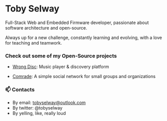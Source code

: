 <!--
**tobyselway/tobyselway** is a ✨ _special_ ✨ repository because its `README.md` (this file) appears on your GitHub profile.

Here are some ideas to get you started:

- 🔭 I’m currently working on ...
- 🌱 I’m currently learning ...
- 👯 I’m looking to collaborate on ...
- 🤔 I’m looking for help with ...
- 💬 Ask me about ...
- 📫 How to reach me: ...
- 😄 Pronouns: ...
- ⚡ Fun fact: ...
-->

# Toby Selway
Full-Stack Web and Embedded Firmware developer, passionate about software architecture and open-source.

Always up for a new challenge, constantly learning and evolving, with a love for teaching and teamwork.

### Check out some of my Open-Source projects
 * [Wrong Disc](https://github.com/wrong-disc): Music player & discovery platform
 + [Comrade](https://github.com/tobyselway/comrade): A simple social network for small groups and organizations
 
 ### 📫 Contacts
 
  * By email: tobyselway@outlook.com
  * By twitter: @tobyselway
  * By yelling, like, really loud
 
